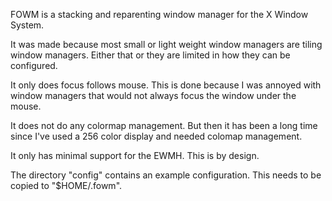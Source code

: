 FOWM is a stacking and reparenting window manager for the X Window System.

It was made because most small or light weight window managers are tiling
window managers.  Either that or they are limited in how they can be
configured.

It only does focus follows mouse.  This is done because I was annoyed with
window managers that would not always focus the window under the mouse.

It does not do any colormap management.  But then it has been a long time since
I've used a 256 color display and needed colomap management.

It only has minimal support for the EWMH.  This is by design.

The directory "config" contains an example configuration.  This needs to be
copied to "$HOME/.fowm".
